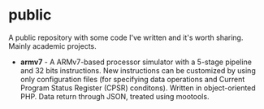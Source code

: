 # public

A public repository with some code I've written and it's worth sharing. Mainly academic projects.

- **armv7** - A ARMv7-based processor simulator with a 5-stage pipeline and 32 bits instructions. New instructions can be customized by using only configuration files (for specifying data operations and Current Program Status Register (CPSR) conditons). Written in object-oriented PHP. Data return through JSON, treated using mootools.
